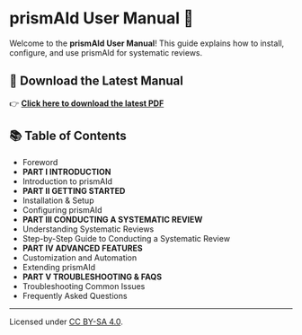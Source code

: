 # prismAId User Manual 📖

Welcome to the **prismAId User Manual**! This guide explains how to install, configure, and use prismAId for systematic reviews.

## 📄 Download the Latest Manual
👉 **[Click here to download the latest PDF](https://github.com/open-and-sustainable/prismaid_manual/raw/main/prismaid_manual.pdf)**  

## 📚 Table of Contents
- Foreword
- **PART I INTRODUCTION**
- Introduction to prismAId
- **PART II GETTING STARTED**
- Installation & Setup
- Configuring prismAId
- **PART III CONDUCTING A SYSTEMATIC REVIEW**
- Understanding Systematic Reviews
- Step-by-Step Guide to Conducting a Systematic Review
- **PART IV ADVANCED FEATURES**
- Customization and Automation
- Extending prismAId
- **PART V TROUBLESHOOTING & FAQS**
- Troubleshooting Common Issues
- Frequently Asked Questions

---

Licensed under [CC BY-SA 4.0](https://creativecommons.org/licenses/by-sa/4.0/).
